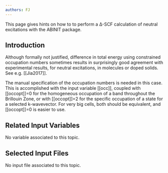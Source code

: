 ```yaml
---
authors: FJ
---
```

<!--
This file is automatically generated by mksite.py. All changes will be lost.
Change the input yaml files or the python code
-->

This page gives hints on how to to perform a Δ-SCF calculation of neutral excitations with the ABINIT package.

## Introduction

Although formally not justified, difference in total energy using constrained
occupation numbers sometimes results in surprisingly good agreement with
experimental results, for neutral excitations, in molecules or doped solids.
See e.g. [[Jia2017]].

The manual specification of the occupation numbers is needed in this case.
This is accomplished with the input variable [[occ]], coupled with
[[occopt]]=0 for the homogeneous occupation of a band throughout the Brillouin
Zone, or with [[occopt]]=2 for the specific occupation of a state for a
selected k-wavevector. For very big cells, both should be equivalent, and
[[occopt]]=0 is easier to use.



## Related Input Variables

No variable associated to this topic.

## Selected Input Files

No input file associated to this topic.

